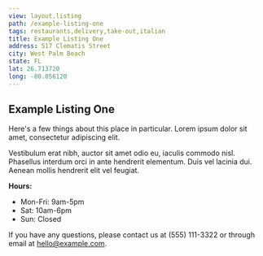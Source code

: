 ```yaml
---
view: layout.listing
path: /example-listing-one
tags: restaurants,delivery,take-out,italian
title: Example Listing One
address: 517 Clematis Street
city: West Palm Beach
state: FL
lat: 26.713720
long: -80.056120
---
```


## Example Listing One

Here's a few things about this place in particular. Lorem ipsum dolor sit amet, consectetur adipiscing elit.

Vestibulum erat nibh, auctor sit amet odio eu, iaculis commodo nisl. Phasellus interdum orci in ante hendrerit elementum. Duis vel lacinia dui. Aenean mollis hendrerit elit vel feugiat.

**Hours:**
- Mon-Fri: 9am-5pm
- Sat: 10am-6pm
- Sun: Closed

If you have any questions, please contact us at (555) 111-3322 or through email at [hello@example.com](mailto:hello@example.com).